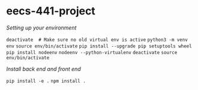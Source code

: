 # eecs-441-project

*Setting up your environment*

`deactivate  # Make sure no old virtual env is active`
`python3 -m venv env`
`source env/bin/activate`
`pip install --upgrade pip setuptools wheel`
`pip install nodeenv`
`nodeenv --python-virtualenv`
`deactivate`
`source env/bin/activate`

*Install back end and front end*

`pip install -e .`
`npm install .`
